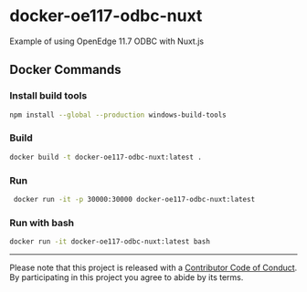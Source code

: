 # docker-oe117-odbc-nuxt

Example of using OpenEdge 11.7 ODBC with Nuxt.js

## Docker Commands

### Install build tools

```bash
npm install --global --production windows-build-tools
```

### Build

```bash
docker build -t docker-oe117-odbc-nuxt:latest .
```

### Run

```bash
 docker run -it -p 30000:30000 docker-oe117-odbc-nuxt:latest
```

### Run with bash

```bash
docker run -it docker-oe117-odbc-nuxt:latest bash
```

- - -

Please note that this project is released with a [Contributor Code of Conduct](code-of-conduct.md). By participating in this project you agree to abide by its terms.

